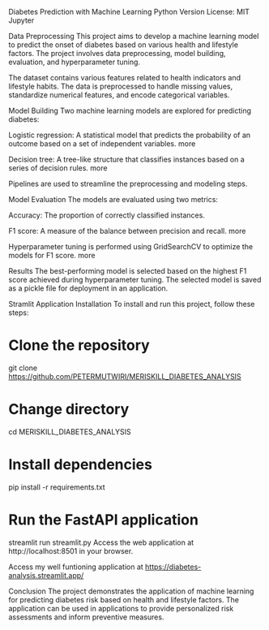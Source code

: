 Diabetes Prediction with Machine Learning
Python Version License: MIT Jupyter

Data Preprocessing
This project aims to develop a machine learning model to predict the onset of diabetes based on various health and lifestyle factors. The project involves data preprocessing, model building, evaluation, and hyperparameter tuning.

The dataset contains various features related to health indicators and lifestyle habits. The data is preprocessed to handle missing values, standardize numerical features, and encode categorical variables.

Model Building
Two machine learning models are explored for predicting diabetes:

Logistic regression: A statistical model that predicts the probability of an outcome based on a set of independent variables. more

Decision tree: A tree-like structure that classifies instances based on a series of decision rules. more

Pipelines are used to streamline the preprocessing and modeling steps.

Model Evaluation
The models are evaluated using two metrics:

Accuracy: The proportion of correctly classified instances.

F1 score: A measure of the balance between precision and recall. more

Hyperparameter tuning is performed using GridSearchCV to optimize the models for F1 score. more

Results
The best-performing model is selected based on the highest F1 score achieved during hyperparameter tuning. The selected model is saved as a pickle file for deployment in an application.

Stramlit Application
Installation
To install and run this project, follow these steps:

# Clone the repository
git clone https://github.com/PETERMUTWIRI/MERISKILL_DIABETES_ANALYSIS

# Change directory
cd MERISKILL_DIABETES_ANALYSIS

# Install dependencies
pip install -r requirements.txt

# Run the FastAPI application
streamlit run streamlit.py
Access the web application at http://localhost:8501 in your browser.

Access my well funtioning application at https://diabetes-analysis.streamlit.app/

Conclusion
The project demonstrates the application of machine learning for predicting diabetes risk based on health and lifestyle factors. The application can be used in applications to provide personalized risk assessments and inform preventive measures.
